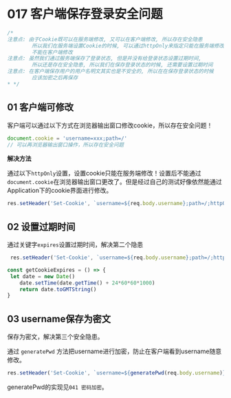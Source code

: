 # 017 客户端保存登录安全问题

```js
/*
注意点: 由于Cookie既可以在服务端修改, 又可以在客户端修改, 所以存在安全隐患
        所以我们在服务端设置Cookie的时候, 可以通过httpOnly来指定只能在服务端修改
        不能在客户端修改
注意点: 虽然我们通过服务端保存了登录状态, 但是并没有给登录状态设置过期时间,
        所以还是存在安全隐患, 所以我们在保存登录状态的时候, 还需要设置过期时间
注意点: 在客户端保存用户的用户名明文其实也是不安全的, 所以在在保存登录状态的时候
        应该加密之后再保存
* */
```





## 01 客户端可修改

客户端可以通过以下方式在浏览器输出窗口修改cookie，所以存在安全问题！

```js
document.cookie = 'username=xxx;path=/'
// 可以再浏览器输出窗口操作，所以存在安全问题
```



**解决方法**

通过以下`httpOnly`设置，设置cookie只能在服务端修改！设置后不能通过`document.cookie`在浏览器输出窗口更改了。但是经过自己的测试好像依然能通过Application下的cookie界面进行修改。

```js
res.setHeader('Set-Cookie', `username=${req.body.username};path=/;httpOnly`) // 服务端代码
```





## 02 设置过期时间

通过关键字`expires`设置过期时间，解决第二个隐患

```js
 res.setHeader('Set-Cookie', `username=${req.body.username};path=/;httpOnly;expires=${getCookieExpires}`)
```

```js
const getCookieExpires = () => {
 let date = new Date()
    date.setTime(date.getTime() + 24*60*60*1000)
    return date.toGMTString()
}
```



## 03 username保存为密文

保存为密文，解决第三个安全隐患。

通过 `generatePwd` 方法把username进行加密，防止在客户端看到username随意修改。

```js
res.setHeader('Set-Cookie', `username=${generatePwd(req.body.username)};path=/;httpOnly;expires=${getCookieExpires()}`)
```

generatePwd的实现见`041 密码加密`。

